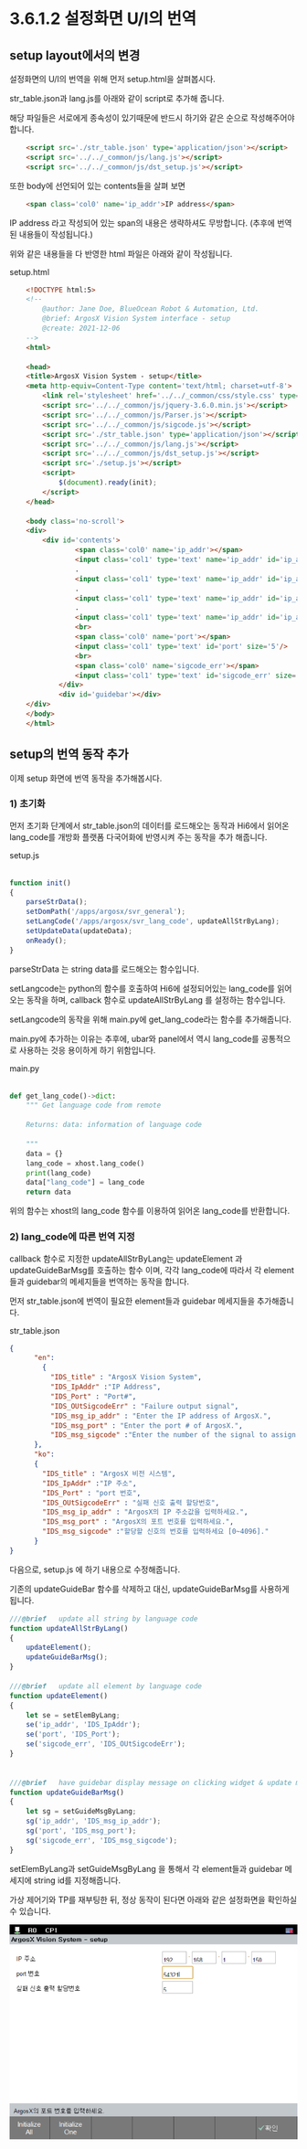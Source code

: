 # 3.6.1.2 설정화면 U/I의 번역 

## setup layout에서의 변경

설정화면의 U/I의 번역을 위해 먼저 setup.html을 살펴봅시다.

str_table.json과 lang.js를 아래와 같이 script로 추가해 줍니다.

해당 파일들은 서로에게 종속성이 있기때문에 반드시 하기와 같은 순으로 작성해주어야 합니다.

```html
    <script src='./str_table.json' type='application/json'></script>
    <script src='../../_common/js/lang.js'></script>
    <script src='../../_common/js/dst_setup.js'></script>
```
또한 body에 선언되어 있는 contents들을 살펴 보면
```html
    <span class='col0' name='ip_addr'>IP address</span>
```
IP address 라고 작성되어 있는 span의 내용은 생략하셔도 무방합니다.
(추후에 번역된 내용들이 작성됩니다.)

위와 같은 내용들을 다 반영한 html 파일은 아래와 같이 작성됩니다.

setup.html

```html
    <!DOCTYPE html:5>
    <!--
        @author: Jane Doe, BlueOcean Robot & Automation, Ltd.
        @brief: ArgosX Vision System interface - setup
        @create: 2021-12-06
    -->
    <html>
    
    <head>
    <title>ArgosX Vision System - setup</title>
    <meta http-equiv=Content-Type content='text/html; charset=utf-8'>
        <link rel='stylesheet' href='../../_common/css/style.css' type=text/css rel=stylesheet>
        <script src='../../_common/js/jquery-3.6.0.min.js'></script>
        <script src='../../_common/js/Parser.js'></script>
        <script src='../../_common/js/sigcode.js'></script>
        <script src='./str_table.json' type='application/json'></script>
        <script src='../../_common/js/lang.js'></script>
        <script src='../../_common/js/dst_setup.js'></script>
        <script src='./setup.js'></script>
        <script> 
            $(document).ready(init);
        </script>
    </head>
    
    <body class='no-scroll'>
    <div>
        <div id='contents'>
                <span class='col0' name='ip_addr'></span>
                <input class='col1' type='text' name='ip_addr' id='ip_addr_0' size='3'/>
                .
                <input class='col1' type='text' name='ip_addr' id='ip_addr_1' size='3'/>
                .
                <input class='col1' type='text' name='ip_addr' id='ip_addr_2' size='3'/>
                .
                <input class='col1' type='text' name='ip_addr' id='ip_addr_3' size='3'/>
                <br>
                <span class='col0' name='port'></span>
                <input class='col1' type='text' id='port' size='5'/>
                <br>
                <span class='col0' name='sigcode_err'></span>
                <input class='col1' type='text' id='sigcode_err' size='5'/>
            </div>
            <div id='guidebar'></div>
    </div>
    </body>
    </html>
````


## setup의 번역 동작 추가
이제 setup 화면에 번역 동작을 추가해봅시다.

### 1) 초기화 

먼저 초기화 단계에서 str_table.json의 데이터를 로드해오는 동작과 Hi6에서 읽어온 lang_code를 개방화 플랫폼 다국어화에 반영시켜 주는 동작을 추가 해줍니다.

setup.js

```js

function init()
{
	parseStrData();
	setDomPath('/apps/argosx/svr_general');
	setLangCode('/apps/argosx/svr_lang_code', updateAllStrByLang);
	setUpdateData(updateData);
	onReady();
}

```

parseStrData 는 string data를 로드해오는 함수입니다.

setLangcode는 python의 함수를 호출하여 Hi6에 설정되어있는 lang_code를 읽어오는 동작을 하며, callback 함수로 updateAllStrByLang 를 설정하는 함수입니다.

setLangcode의 동작을 위해 main.py에 get_lang_code라는 함수를 추가해줍니다.

main.py에 추가하는 이유는 추후에, ubar와 panel에서 역시 lang_code를 공통적으로 사용하는 것응 용이하게 하기 위함입니다.

main.py 

```python

def get_lang_code()->dict:
	""" Get language code from remote
	
	Returns: data: information of language code

	"""
	data = {}
	lang_code = xhost.lang_code()
	print(lang_code)
	data["lang_code"] = lang_code
	return data 

```

위의 함수는 xhost의 lang_code 함수를 이용하여 읽어온 lang_code를 반환합니다.


### 2) lang_code에 따른 번역 지정

callback 함수로 지정한 updateAllStrByLang는 updateElement 과 updateGuideBarMsg를 호출하는 함수 이며, 각각 lang_code에 따라서 각 element들과 guidebar의 메세지들을 번역하는 동작을 합니다.

먼저 str_table.json에 번역이 필요한 element들과 guidebar 메세지들을 추가해줍니다.

str_table.json

```json
{
      "en":
        {
          "IDS_title" : "ArgosX Vision System",
          "IDS_IpAddr" :"IP Address",
          "IDS_Port" : "Port#",
          "IDS_OUtSigcodeErr" : "Failure output signal",
          "IDS_msg_ip_addr" : "Enter the IP address of ArgosX.",
          "IDS_msg_port" : "Enter the port # of ArgosX.",
          "IDS_msg_sigcode" :"Enter the number of the signal to assign.[0 - 4096]"
      },    
      "ko": 
      {
        "IDS_title" : "ArgosX 비전 시스템",
        "IDS_IpAddr" :"IP 주소",
        "IDS_Port" : "port 번호",
        "IDS_OUtSigcodeErr" : "실패 신호 출력 할당번호",
        "IDS_msg_ip_addr" : "ArgosX의 IP 주소값을 입력하세요.",
        "IDS_msg_port" : "ArgosX의 포트 번호를 입력하세요.",
        "IDS_msg_sigcode" :"할당할 신호의 번호를 입력하세요 [0~4096]."
      }
}
```

다음으로, setup.js 에 하기 내용으로 수정해줍니다.

기존의 updateGuideBar 함수를 삭제하고 대신, updateGuideBarMsg를 사용하게 됩니다.

```js
///@brief	update all string by language code
function updateAllStrByLang()
{
	updateElement();
	updateGuideBarMsg();
}

///@brief	update all element by language code
function updateElement()
{
	let se = setElemByLang;
	se('ip_addr', 'IDS_IpAddr');
	se('port', 'IDS_Port');
	se('sigcode_err', 'IDS_OUtSigcodeErr');
}


///@brief	have guidebar display message on clicking widget & update msg by langcode
function updateGuideBarMsg()
{
	let sg = setGuideMsgByLang;
	sg('ip_addr', 'IDS_msg_ip_addr');
	sg('port', 'IDS_msg_port');
	sg('sigcode_err', 'IDS_msg_sigcode');
}

```

setElemByLang과 setGuideMsgByLang 을 통해서 각 element들과 guidebar 메세지에 string id를 지정해줍니다.

가상 제어기와 TP를 재부팅한 뒤, 정상 동작이 된다면 아래와 같은 설정화면을 확인하실 수 있습니다.

![](../../../_assets/image_87.png)

